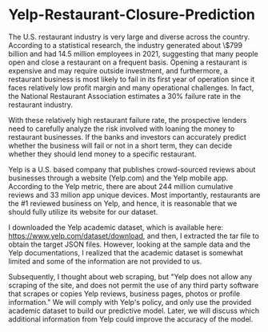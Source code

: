 # Yelp-Restaurant-Closure-Prediction

The U.S. restaurant industry is very large and diverse across the country. According to a statistical research, the industry generated about \\$799 billion and had 14.5 million employees in 2021, suggesting that many people open and close a restaurant on a frequent basis. Opening a restaurant is expensive and may require outside investment, and furthermore, a restaurant business is most likely to fail in its first year of operation since it faces relatively low profit margin and many operational challenges. In fact, the National Restaurant Association estimates a 30\% failure rate in the restaurant industry. 

With these relatively high restaurant failure rate, the prospective lenders need to carefully analyze the risk involved with loaning the money to restaurant businesses. If the banks and investors can accurately predict whether the business will fail or not in a short term, they can decide whether they should lend money to a specific restaurant.

Yelp is a U.S. based company that publishes crowd-sourced reviews about businesses through a website (Yelp.com) and the Yelp mobile app. According to the Yelp metric, there are about 244 million cumulative reviews and 33 milion app unique devices. Most importantly, restaurants are the #1 reviewed business on Yelp, and hence, it is reasonable that we should fully utilize its website for our dataset.

I downloaded the Yelp academic dataset, which is available here: https://www.yelp.com/dataset/download, and then, I extracted the tar file to obtain the target JSON files. However, looking at the sample data and the Yelp documentations, I realized that the academic dataset is somewhat limited and some of the information are not provided to us.

Subsequently, I thought about web scraping, but "Yelp does not allow any scraping of the site, and does not permit the use of any third party software that scrapes or copies Yelp reviews, business pages, photos or profile information." We will comply with Yelp's policy, and only use the provided academic dataset to build our predictive model. Later, we will discuss which additional information from Yelp could improve the accuracy of the model.
